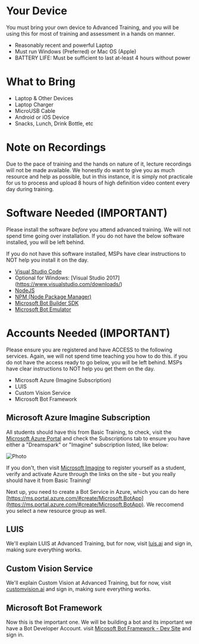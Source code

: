 # Your Device

You must bring your own device to Advanced Training, and you will be using this for most of training and assessment in a hands on manner. 

* Reasonably recent and powerful Laptop
* Must run Windows (Preferred) or Mac OS (Apple)
* BATTERY LIFE: Must be sufficient to last at-least 4 hours without power

# What to Bring

* Laptop & Other Devices
* Laptop Charger
* MicroUSB Cable
* Android or iOS Device
* Snacks, Lunch, Drink Bottle, etc

# Note on Recordings

Due to the pace of training and the hands on nature of it, lecture recordings will not be made available. We honestly do want to give you as much resource and help as possible, but in this instance, it is simply not practicale for us to process and upload 8 hours of high definition video content every day during training.

# Software Needed (IMPORTANT)

Please install the software *before* you attend advanced training. We will not spend time going over installation. If you do not have the below software installed, you will be left behind. 

If you do not have this software installed, MSPs have clear instructions to NOT help you install it on the day.

* [Visual Studio Code](https://code.visualstudio.com/download)
* Optional for Windows: [Visual Studio 2017] (https://www.visualstudio.com/downloads/)
* [NodeJS](https://nodejs.org/en/download/)
* [NPM (Node Package Manager)](https://www.npmjs.com/get-npm)
* [Microsoft Bot Builder SDK](https://docs.microsoft.com/en-us/bot-framework/resources-tools-downloads) 
* [Microsoft Bot Emulator](https://github.com/Microsoft/BotFramework-Emulator/releases/tag/v3.5.31)


# Accounts Needed (IMPORTANT)

Please ensure you are registered and have ACCESS to the following services. Again, we will not spend time teaching you how to do this. if you do not have the access ready to go below, you will be left behind. MSPs have clear instructions to NOT help you get them on the day.

* Microsoft Azure (Imagine Subscription)
* LUIS
* Custom Vision Service
* Microsoft Bot Framework

## Microsoft Azure Imagine Subscription

All students should have this from Basic Training, to check, visit the [Microsoft Azure Portal](http://portal.azure.com) and check the Subscriptions tab to ensure you have either a "Dreamspark" or "Imagine" subscription listed, like below:

![Photo]("/images/dreamspark.png")

If you don't, then visit [Microsoft Imagine](http://imagine.microsoft.com) to register yourself as a student, verify and activate Azure through the links on the site - but you really should have it from Basic Training!


Next up, you need to create a Bot Service in Azure, which you can do here [https://ms.portal.azure.com/#create/Microsoft.BotApp](https://ms.portal.azure.com/#create/Microsoft.BotApp). We reccomend you select a new resource group as well.

## LUIS

We'll explain LUIS at Advanced Training, but for now, visit [luis.ai](http://luis.ai) and sign in, making sure everything works.

## Custom Vision Service

We'll explain Custom Vision at Advanced Training, but for now, visit [customvision.ai](http://customvision.ai) and sign in, making sure everything works.

## Microsoft Bot Framework

Now this is the important one. We will be building a bot and its important we have a Bot Developer Account. visit [Micosoft Bot Framework - Dev Site](https://dev.botframework.com) and sign in. 




